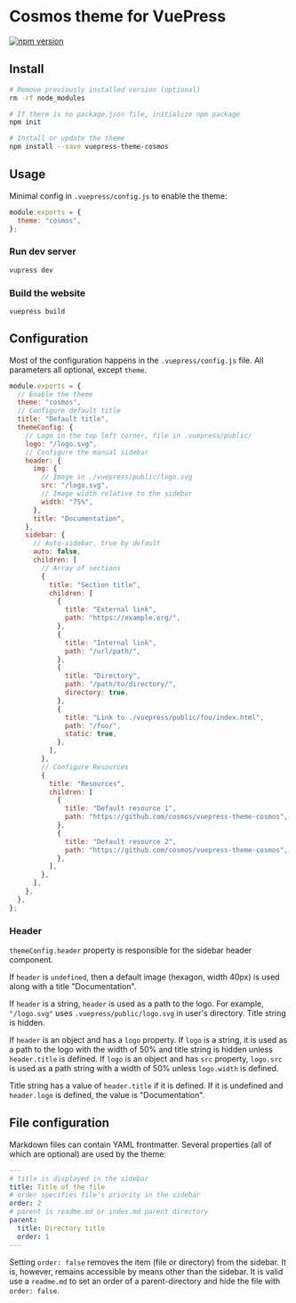 # Cosmos theme for VuePress

[![npm version](https://img.shields.io/npm/v/vuepress-theme-cosmos)](https://www.npmjs.com/package/vuepress-theme-cosmos)

## Install

```sh
# Remove previously installed version (optional)
rm -rf node_modules

# If there is no package.json file, initialize npm package
npm init

# Install or update the theme
npm install --save vuepress-theme-cosmos
```

## Usage

Minimal config in `.vuepress/config.js` to enable the theme:

```js
module.exports = {
  theme: "cosmos",
};
```

### Run dev server

```sh
vupress dev
```

### Build the website

```
vuepress build
```

## Configuration

Most of the configuration happens in the `.vuepress/config.js` file. All parameters all optional, except `theme`.

```js
module.exports = {
  // Enable the theme
  theme: "cosmos",
  // Configure default title
  title: "Default title",
  themeConfig: {
    // Logo in the top left corner, file in .vuepress/public/
    logo: "/logo.svg",
    // Configure the manual sidebar
    header: {
      img: {
        // Image in ./vuepress/public/logo.svg
        src: "/logo.svg",
        // Image width relative to the sidebar
        width: "75%",
      },
      title: "Documentation",
    },
    sidebar: {
      // Auto-sidebar, true by default
      auto: false,
      children: [
        // Array of sections
        {
          title: "Section title",
          children: [
            {
              title: "External link",
              path: "https://example.org/",
            },
            {
              title: "Internal link",
              path: "/url/path/",
            },
            {
              title: "Directory",
              path: "/path/to/directory/",
              directory: true,
            },
            {
              title: "Link to ./vuepress/public/foo/index.html",
              path: "/foo/",
              static: true,
            },
          ],
        },
        // Configure Resources
        {
          title: "Resources",
          children: [
            {
              title: "Default resource 1",
              path: "https://github.com/cosmos/vuepress-theme-cosmos",
            },
            {
              title: "Default resource 2",
              path: "https://github.com/cosmos/vuepress-theme-cosmos",
            },
          ],
        },
      ],
    },
  },
};
```

### Header

`themeConfig.header` property is responsible for the sidebar header component.

If `header` is `undefined`, then a default image (hexagon, width 40px) is used along with a title "Documentation".

If `header` is a string, `header` is used as a path to the logo. For example, `"/logo.svg"` uses `.vuepress/public/logo.svg` in user's directory. Title string is hidden.

If `header` is an object and has a `logo` property. If `logo` is a string, it is used as a path to the logo with the width of 50% and title string is hidden unless `header.title` is defined. If `logo` is an object and has `src` property, `logo.src` is used as a path string with a width of 50% unless `logo.width` is defined.

Title string has a value of `header.title` if it is defined. If it is undefined and `header.logo` is defined, the value is "Documentation".

## File configuration

Markdown files can contain YAML frontmatter. Several properties (all of which are optional) are used by the theme:

```yaml
---
# title is displayed in the sidebar
title: Title of the file
# order specifies file's priority in the sidebar
order: 2
# parent is readme.md or index.md parent directory
parent:
  title: Directory title
  order: 1
---

```

Setting `order: false` removes the item (file or directory) from the sidebar. It is, however, remains accessible by means other than the sidebar. It is valid use a `readme.md` to set an order of a parent-directory and hide the file with `order: false`.

